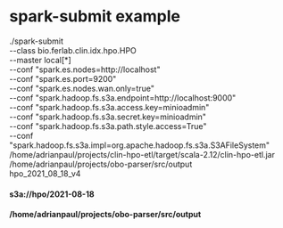 # spark-submit example

./spark-submit \
--class bio.ferlab.clin.idx.hpo.HPO \
--master local[*] \
--conf "spark.es.nodes=http://localhost" \
--conf "spark.es.port=9200" \
--conf "spark.es.nodes.wan.only=true" \
--conf "spark.hadoop.fs.s3a.endpoint=http://localhost:9000" \
--conf "spark.hadoop.fs.s3a.access.key=minioadmin" \
--conf "spark.hadoop.fs.s3a.secret.key=minioadmin" \
--conf "spark.hadoop.fs.s3a.path.style.access=True" \
--conf "spark.hadoop.fs.s3a.impl=org.apache.hadoop.fs.s3a.S3AFileSystem" \
/home/adrianpaul/projects/clin-hpo-etl/target/scala-2.12/clin-hpo-etl.jar \
/home/adrianpaul/projects/obo-parser/src/output \
hpo_2021_08_18_v4

#### s3a://hpo/2021-08-18
#### /home/adrianpaul/projects/obo-parser/src/output
